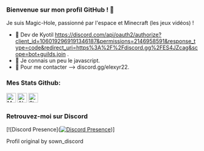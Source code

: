 ### Bienvenue sur mon profil GitHub ! 👋

Je suis Magic-Hole, passionné par l'espace et Minecraft (les jeux vidéos) !

- 🚀 Dev de Kyotil https://discord.com/api/oauth2/authorize?client_id=1060192969191346187&permissions=2146958591&response_type=code&redirect_uri=https%3A%2F%2Fdiscord.gg%2FES4JZcag&scope=bot+guilds.join .
- 🌱 Je connais un peu le javascript.
- 💬 Pour me contacter --> discord.gg/elexyr22.

### Mes Stats Github:

<p align="left">
  <img height="25" src="https://api.visitorbadge.io/api/VisitorHit?user=Magic_Hole&countColorcountColor&countColor=%23006EFF" alt="Mes vues du profil"/>
  <img height="25" src="https://img.shields.io/github/followers/Magic-Hole?color=4a12ba&style=for-the-badge&logo=github&label=Follow" alt="Abonnés"/>
  <img height="25" src="https://img.shields.io/github/stars/Magic-Hole?color=f429ff&style=for-the-badge&logo=github&label=Stars" alt="Stars"/>
</p> 

### Retrouvez-moi sur Discord

[![Discord Presence]([![Discord Presence](https://lanyard.cnrad.dev/api/700417479243071608)](https://discord.com/users/700417479243071608))]
 
Profil original by sown_discord
